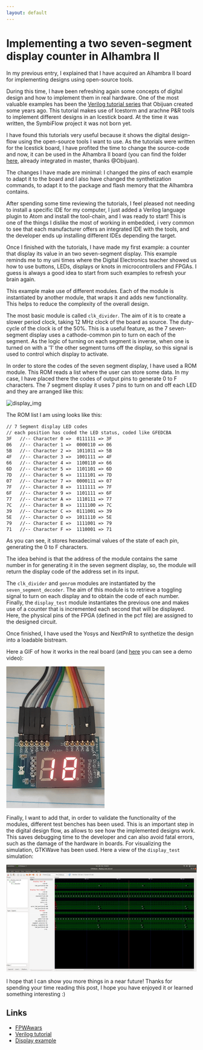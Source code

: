 ```yaml
---
layout: default
---
```

# Implementing a two seven-segment display counter in Alhambra II

In my previous entry, I explained that I have acquired an Alhambra II board for implementing designs using open-source tools.

During this time, I have been refreshing again some concepts of digital design and how to implement them in real hardware. One of the most valuable examples has been the [Verilog tutorial series](https://github.com/Obijuan/open-fpga-verilog-tutorial/wiki) that Obijuan created some years ago. This tutorial makes use of Icestorm and arachne P&R tools to implement different designs in an Icestick board. At the time it was written, the SymbiFlow project it was not born yet.

I have found this tutorials very useful because it shows the digital design-flow using the open-source tools I want to use. As the tutorials were written for the Icestick board, I have profited the time to change the source-code and now, it can be used in the Alhambra II board (you can find the folder [here](https://github.com/Obijuan/open-fpga-verilog-tutorial/tree/master/tutorial/Alhambra_II), already integrated in master, thanks @Obijuan).

The changes I have made are minimal: I changed the pins of each example to adapt it to the board and I also have changed the synthetization commands, to adapt it to the package and flash memory that the Alhambra contains.

After spending some time reviewing the tutorials, I feel pleased not needing to install a specific IDE for my computer, I just added a Verilog language plugin to Atom and install the tool-chain, and I was ready to start! This is one of the things I dislike the most of working in embedded, i very common to see that each manufacturer offers an integrated IDE with the tools, and the developer ends up installing different IDEs depending the target.

Once I finished with the tutorials, I have made my first example: a counter that display its value in an two seven-segment display. This example reminds me to my uni times where the Digital Electronics teacher showed us how to use buttons, LEDs, displays or knots in microcontrollers and FPGAs. I guess is always a good idea to start from such examples to refresh your brain again.

This example make use of different modules. Each of the module is instantiated by another module, that wraps it and adds new functionality. This helps to reduce the complexity of the overall design.

The most basic module is called `clk_divider`. The aim of it is to create a slower period clock, taking 12 MHz clock of the board as source. The duty-cycle of the clock is of the 50%. This is a useful feature, as the 7 seven-segment display uses a cathode-common pin to turn on each of the segment. As the logic of turning on each segment is inverse, when one is turned on with a '1' the other segment turns off the display, so this signal is used to control which display to activate.

In order to store the codes of the seven segment display, I have used a ROM module. This ROM reads a list where the user can store some data. In my case, I have placed there the codes of output pins to generate 0 to F characters. The 7 segment display it uses 7 pins to turn on and off each LED and they are arranged like this:

![display_img](https://upload.wikimedia.org/wikipedia/commons/thumb/e/ed/7_Segment_Display_with_Labeled_Segments.svg/150px-7_Segment_Display_with_Labeled_Segments.svg.png)


The ROM list I am using looks like this:

```
// 7 Segment display LED codes
// each position has coded the LED status, coded like GFEDCBA
3F   //-- Character 0 =>  0111111 => 3F
06   //-- Character 1 =>  0000110 => 06
5B   //-- Character 2 =>  1011011 => 5B
4F   //-- Character 3 =>  1001111 => 4F
66   //-- Character 4 =>  1100110 => 66
6D   //-- Character 5 =>  1101101 => 6D
7D   //-- Character 6 =>  1111101 => 7D
07   //-- Character 7 =>  0000111 => 07
7F   //-- Character 8 =>  1111111 => 7F
6F   //-- Character 9 =>  1101111 => 6F
77   //-- Character A =>  1110111 => 77
7C   //-- Character B =>  1111100 => 7C
39   //-- Character C =>  0111001 => 39
5E   //-- Character D =>  1011110 => 5E
79   //-- Character E =>  1111001 => 79
71   //-- Character F =>  1110001 => 71
```
As you can see, it stores hexadecimal values of the state of each pin, generating the 0 to F characters.

The idea behind is that the address of the module contains the same number in for generating it in the seven segment display, so, the module will return the display code of the address set in its input.

The `clk_divider` and `genrom` modules are instantiated by the `seven_segment_decoder`. The aim of this module is to retrieve a toggling signal to turn on each display and to obtain the code of each number. Finally, the `display_test` module instantiates the previous one and makes use of a counter that is incremented each second that will be displayed. Here, the physical pins of the FPGA (defined in the pcf file) are assigned to the designed circuit.

Once finished, I have used the Yosys and NextPnR to synthetize the design into a loadable bistream.

Here a GIF of how it works in the real board (and [here](https://youtu.be/Byp1JDIegp4) you can see a demo video):

![display_gif](img/display.gif)


Finally, I want to add that, in order to validate the functionality of the modules, different test benches has been used. This is an important step in the digital design flow, as allows to see how the implemented designs work. This saves debugging time to the developer and can also avoid fatal errors, such as the damage of the hardware in boards. For visualizing the simulation, GTKWave has been used. Here a view of the `display_test` simulation:

![sim_img](img/display_test_sim.png)

I hope that I can show you more things in a near future! Thanks for spending your time reading this post, I hope you have enjoyed it or learned something interesting :)

## Links

+ [FPWAwars](http://fpgawars.github.io/)
+ [Verilog tutorial](https://github.com/Obijuan/open-fpga-verilog-tutorial/wiki)
+ [Display example](https://github.com/imuguruza/alhambra_II_test/tree/master/7_segment_display/src)

